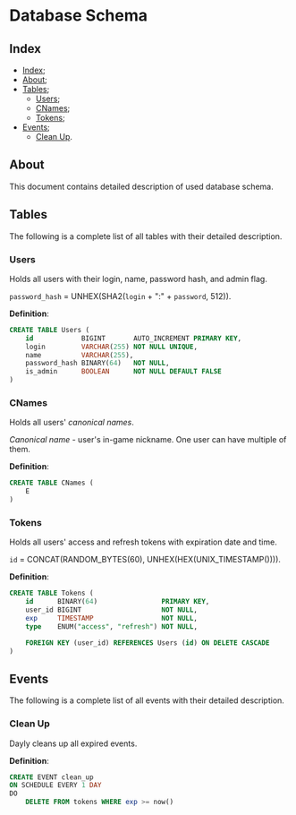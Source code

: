 # Database Schema

## Index

- [Index](#index);
- [About](#about);
- [Tables](#tables);
  - [Users](#users);
  - [CNames](#cnames);
  - [Tokens](#tokens);
- [Events](#events);
  - [Clean Up](#clean-up).

## About

This document contains detailed description of used database schema.

## Tables

The following is a complete list of all tables with their detailed description.

### Users

Holds all users with their login, name, password hash, and admin flag.

`password_hash` = UNHEX(SHA2(`login` + ":" + `password`, 512)).

__Definition__:

```sql
CREATE TABLE Users (
    id            BIGINT       AUTO_INCREMENT PRIMARY KEY,
    login         VARCHAR(255) NOT NULL UNIQUE,
    name          VARCHAR(255),
    password_hash BINARY(64)   NOT NULL,
    is_admin      BOOLEAN      NOT NULL DEFAULT FALSE
)
```

### CNames

Holds all users' _canonical names_.

_Canonical name_ - user's in-game nickname. One user can have multiple of them.

__Definition__:

```sql
CREATE TABLE CNames (
    E
)
```

### Tokens

Holds all users' access and refresh tokens with expiration date and time.

`id` = CONCAT(RANDOM_BYTES(60), UNHEX(HEX(UNIX_TIMESTAMP()))).

__Definition__:

```sql
CREATE TABLE Tokens (
    id      BINARY(64)                PRIMARY KEY,
    user_id BIGINT                    NOT NULL,
    exp     TIMESTAMP                 NOT NULL,
    type    ENUM("access", "refresh") NOT NULL,

    FOREIGN KEY (user_id) REFERENCES Users (id) ON DELETE CASCADE
)
```

## Events

The following is a complete list of all events with their detailed description.

### Clean Up

Dayly cleans up all expired events.

__Definition__:

```sql
CREATE EVENT clean_up
ON SCHEDULE EVERY 1 DAY
DO
    DELETE FROM tokens WHERE exp >= now()
```

